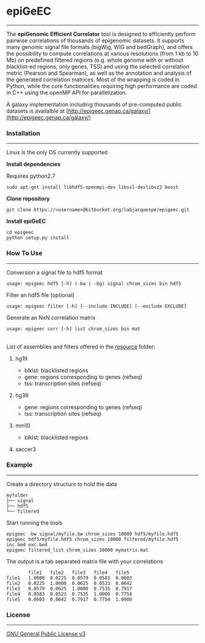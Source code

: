 # epiGeEC
- - - -
The **epiGenomic Efficient Correlator** tool is designed to efficiently perform pairwise correlations of thousands of epigenomic datasets. It supports many genomic signal file formats (bigWig, WIG and bedGraph), and offers the possibility to compute correlations at various resolutions (from 1 kb to 10 Mb) on predefined filtered regions (e.g. whole genome with or without blacklist-ed regions, only genes, TSS) and using the selected correlation metric (Pearson and Spearman), as well as the annotation and analysis of the generated correlation matrices. Most of the wrapping is coded in Python, while the core functionalities requiring high performance are coded in C++ using the openMP API for parallelization.  
    
A galaxy implementation including thousands of pre-computed public datasets is availalble at [http://epigeec.genap.ca/galaxy/](http://epigeec.genap.ca/galaxy/)  
 
### Installation
- - - -
Linux is the only OS currently supported

**Install dependencies**

Requires python2.7

	sudo apt-get install libhdf5-openmpi-dev libssl-devlibsz2 boost

**Clone repository**

	git clone https://<username>@bitbucket.org/labjacquespe/epigeec.git

**Install epiGeEC**

	cd epigeec
	python setup.py install

### How To Use
- - - -

Conversion a signal file to hdf5 format  

	usage: epigeec hdf5 [-h] (-bw | -bg) signal chrom_sizes bin hdf5  

Filter an hdf5 file (optional)  

	usage: epigeec filter [-h] [--include INCLUDE] [--exclude EXCLUDE]

Generate an NxN correlation matrix  

	usage: epigeec corr [-h] list chrom_sizes bin mat  
  
‌‌   
List of assemblies and filters offered in the [resource](epigeec/resource) folder:

1. hg19  
    * blklst: blacklisted regions  
    * gene: regions corresponding to genes (refseq)  
    * tss: transcription sites (refseq)  
    
1. hg38    
    * gene: regions corresponding to genes (refseq)  
    * tss: transcription sites (refseq)  
    
1. mm10   
    * blklst: blacklisted regions  
    
1. saccer3 
  
  
### Example
- - - -

Create a directory structure to hold the data

	myfolder  
	├── signal  
	├── hdf5  
	└── filtered  

Start running the tools

	epigeec -bw signal/myfile.bw chrom_sizes 10000 hdf5/myfile.hdf5
	epigeec hdf5/myfile.hdf5 chrom_sizes 10000 filtered/myfile.hdf5 inc.bed exc.bed
	epigeec filtered_list chrom_sizes 10000 mymatrix.mat  

The output is a tab separated matrix file with your correlations

			file1	file2	file3	file4	file5  
	file1	1.0000	0.0225	0.0579	0.0583	0.0603  
	file2	0.0225	1.0000	0.0625	0.0523	0.0642  
	file3	0.0579	0.0625	1.0000	0.7535	0.7917  
	file4	0.0583	0.0523	0.7535	1.0000	0.7754  
	file5	0.0603	0.0642	0.7917	0.7754	1.0000  

### License
- - - -
[GNU General Public License v3](LICENSE)
